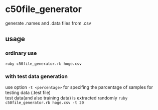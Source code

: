 # c50file_generator
generate .names and .data files from .csv

## usage
### ordinary use
`ruby c50file_generator.rb hoge.csv`
### with test data generation
use option `-t <percentage>` for specifing the parcentage of samples for testing data (.test file)  
test data(and also training data) is extracted randomly
`ruby c50file_generator.rb hoge.csv -t 20`
